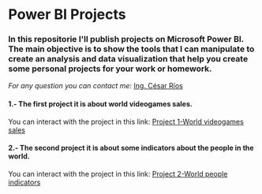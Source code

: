 # Power BI Projects
### In this repositorie I'll publish projects on Microsoft Power BI. The main objective is to show the tools that I can manipulate to create an analysis and data visualization that help you create some personal projects for your work or homework. 
*For any question you can contact me:* [Ing. César Ríos](https://www.linkedin.com/in/cesarriosag/)

#### 1.- The first project it is about world videogames sales.
You can interact with the project in this link: [Project 1-World videogames sales](https://app.powerbi.com/view?r=eyJrIjoiNzY3NzBiZWMtOWY3NS00ZGI1LWI3ZjYtMjNjYzJiZjgzNGM3IiwidCI6ImJkNWVjMDYxLTdjYmQtNDlmNy04NDI0LTgzZmNmODMxMjg0OSJ9)

#### 2.- The second project it is about some indicators about the people in the world.
You can interact with the project in this link: [Project 2-World people indicators](https://app.powerbi.com/view?r=eyJrIjoiNzIwMTg0ZTgtODdmYS00MTc2LTljMDItMzVkMzk5ODlmZjQ0IiwidCI6ImJkNWVjMDYxLTdjYmQtNDlmNy04NDI0LTgzZmNmODMxMjg0OSJ9)
